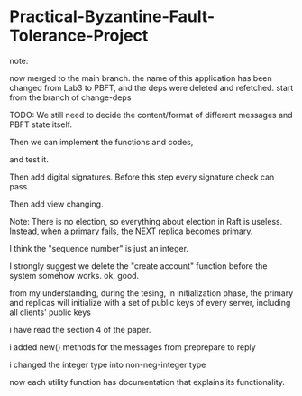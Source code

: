 # Practical-Byzantine-Fault-Tolerance-Project

note:

now merged to the main branch. the name of this application has been changed from Lab3 to PBFT, and the deps were deleted and refetched.
start from the branch of change-deps

TODO: We still need to decide the content/format of different messages and PBFT state itself.

Then we can implement the functions and codes,

and test it.

Then add digital signatures. Before this step every signature check can pass.

Then add view changing.

Note: There is no election, so everything about election in Raft is useless. Instead, when a primary fails, the NEXT
replica becomes primary.

I think the "sequence number" is just an integer.

I strongly suggest we delete the "create account" function before the system somehow works. ok, good.

from my understanding, during the tesing, in initialization phase, the primary and replicas will initialize with a set of public keys of every server, including all clients' public keys 

i have read the section 4 of the paper.

i added new() methods for the messages from preprepare to reply

i changed the integer type into non-neg-integer type

now each utility function has documentation that explains its functionality.

